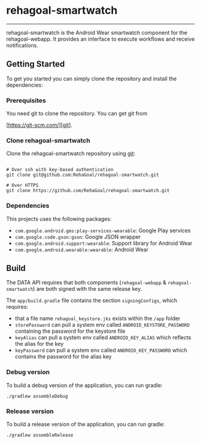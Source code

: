 # rehagoal-smartwatch

--------------------

rehagoal-smartwatch is the Android Wear smartwatch component for the rehagoal-webapp.
It provides an interface to execute workflows and receive notifications.


## Getting Started

To get you started you can simply clone the repository and install the dependencies:

### Prerequisites

You need git to clone the repository. You can get git from

[https://git-scm.com/][git].

### Clone rehagoal-smartwatch

Clone the rehagoal-smartwatch repository using [git][git]:

```

# Over ssh with key-based authentication
git clone git@github.com:RehaGoal/rehagoal-smartwatch.git

# Over HTTPS
git clone https://github.com/RehaGoal/rehagoal-smartwatch.git

```

### Dependencies
This projects uses the following packages:
- `com.google.android.gms:play-services-wearable`: Google Play services
- `com.google.code.gson:gson`: Google JSON wrapper 
- `com.google.android.support:wearable`: Support library for Android Wear
- `com.google.android.wearable:wearable`: Android Wear 

## Build
The DATA API requires that both components (`rehagoal-webapp` & `rehagoal-smartwatch`) are both signed with the same release key.

The `app/build.gradle` file contains the section `signingConfigs`, which requires:
- that a file name `rehagoal_keystore.jks` exists within the `/app` folder
- `storePassword` can pull a system env called `ANDROID_KEYSTORE_PASSWORD` containing the password for the keystore file
- `keyAlias` can pull a system env called `ANDROID_KEY_ALIAS` which reflects the alias for the key
- `keyPassword` can pull a system env called `ANDROID_KEY_PASSWORD` which contains the password for the alias key

### Debug version
To build a debug version of the application, you can run gradle:

```
./gradlew assembleDebug
```

### Release version
To build a release version of the application, you can run gradle:

```
./gradlew assembleRelease
```

[git]: https://git-scm.com/